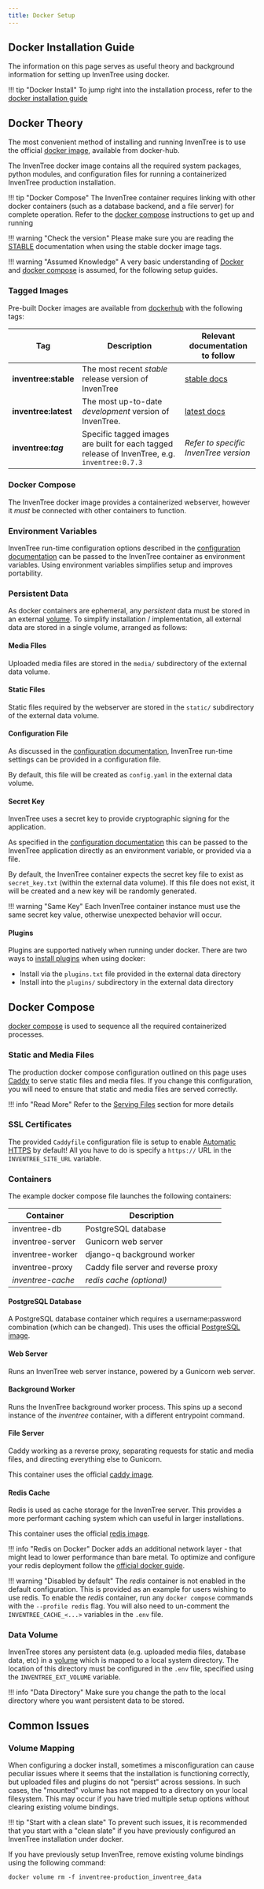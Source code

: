 ```yaml
---
title: Docker Setup
---
```


## Docker Installation Guide

The information on this page serves as useful theory and background information for setting up InvenTree using docker.

!!! tip "Docker Install"
    To jump right into the installation process, refer to the [docker installation guide](./docker_install.md)

## Docker Theory

The most convenient method of installing and running InvenTree is to use the official [docker image](https://hub.docker.com/r/inventree/inventree), available from docker-hub.

The InvenTree docker image contains all the required system packages, python modules, and configuration files for running a containerized InvenTree production installation.

!!! tip "Docker Compose"
    The InvenTree container requires linking with other docker containers (such as a database backend, and a file server) for complete operation. Refer to the [docker compose](#docker-compose) instructions to get up and running

!!! warning "Check the version"
    Please make sure you are reading the [STABLE](https://docs.inventree.org/en/stable/start/docker/) documentation when using the stable docker image tags.

!!! warning "Assumed Knowledge"
    A very basic understanding of [Docker](https://www.docker.com/) and [docker compose](https://docs.docker.com/compose/) is assumed, for the following setup guides.

### Tagged Images

Pre-built Docker images are available from [dockerhub](https://hub.docker.com/r/inventree/inventree) with the following tags:

| Tag | Description | Relevant documentation to follow |
| --- | --- | --- |
| **inventree:stable** | The most recent *stable* release version of InvenTree | [stable docs](https://docs.inventree.org/en/stable/start/docker/) |
| **inventree:latest** | The most up-to-date *development* version of InvenTree. | [latest docs](https://docs.inventree.org/en/latest/start/docker/) |
| **inventree:_tag_** | Specific tagged images are built for each tagged release of InvenTree, e.g. `inventree:0.7.3`| *Refer to specific InvenTree version* |

### Docker Compose

The InvenTree docker image provides a containerized webserver, however it *must* be connected with other containers to function.

### Environment Variables

InvenTree run-time configuration options described in the [configuration documentation](./config.md) can be passed to the InvenTree container as environment variables. Using environment variables simplifies setup and improves portability.

### Persistent Data

As docker containers are ephemeral, any *persistent* data must be stored in an external [volume](https://docs.docker.com/storage/volumes/). To simplify installation / implementation, all external data are stored in a single volume, arranged as follows:

#### Media FIles

Uploaded media files are stored in the `media/` subdirectory of the external data volume.

#### Static Files

Static files required by the webserver are stored in the `static/` subdirectory of the external data volume.

#### Configuration File

As discussed in the [configuration documentation](./config.md), InvenTree run-time settings can be provided in a configuration file.

By default, this file will be created as `config.yaml` in the external data volume.

#### Secret Key

InvenTree uses a secret key to provide cryptographic signing for the application.

As specified in the [configuration documentation](./config.md#secret-key) this can be passed to the InvenTree application directly as an environment variable, or provided via a file.

By default, the InvenTree container expects the secret key file to exist as `secret_key.txt` (within the external data volume). If this file does not exist, it will be created and a new key will be randomly generated.

!!! warning "Same Key"
    Each InvenTree container instance must use the same secret key value, otherwise unexpected behavior will occur.

#### Plugins

Plugins are supported natively when running under docker. There are two ways to [install plugins](../extend/plugins/install.md) when using docker:

- Install via the `plugins.txt` file provided in the external data directory
- Install into the `plugins/` subdirectory in the external data directory

## Docker Compose

[docker compose](https://docs.docker.com/compose/) is used to sequence all the required containerized processes.

### Static and Media Files

The production docker compose configuration outlined on this page uses [Caddy](https://caddyserver.com/) to serve static files and media files. If you change this configuration, you will need to ensure that static and media files are served correctly.

!!! info "Read More"
    Refer to the [Serving Files](./serving_files.md) section for more details

### SSL Certificates

The provided `Caddyfile` configuration file is setup to enable [Automatic HTTPS](https://caddyserver.com/docs/automatic-https) by default! All you have to do is specify a `https://` URL in the `INVENTREE_SITE_URL` variable.

### Containers

The example docker compose file launches the following containers:

| Container | Description |
| --- | --- |
| inventree-db | PostgreSQL database |
| inventree-server | Gunicorn web server |
| inventree-worker | django-q background worker |
| inventree-proxy | Caddy file server and reverse proxy |
| *inventree-cache* | *redis cache (optional)* |

#### PostgreSQL Database

A PostgreSQL database container which requires a username:password combination (which can be changed). This uses the official [PostgreSQL image](https://hub.docker.com/_/postgres).

#### Web Server

Runs an InvenTree web server instance, powered by a Gunicorn web server.

#### Background Worker

Runs the InvenTree background worker process. This spins up a second instance of the *inventree* container, with a different entrypoint command.

#### File Server

Caddy working as a reverse proxy, separating requests for static and media files, and directing everything else to Gunicorn.

This container uses the official [caddy image](https://hub.docker.com/_/caddy).

#### Redis Cache

Redis is used as cache storage for the InvenTree server. This provides a more performant caching system which can useful in larger installations.

This container uses the official [redis image](https://hub.docker.com/_/redis).

!!! info "Redis on Docker"
    Docker adds an additional network layer - that might lead to lower performance than bare metal.
    To optimize and configure your redis deployment follow the [official docker guide](https://redis.io/docs/getting-started/install-stack/docker/#configuration).

!!! warning "Disabled by default"
    The *redis* container is not enabled in the default configuration. This is provided as an example for users wishing to use redis.
    To enable the *redis* container, run any `docker compose` commands with the `--profile redis` flag.
    You will also need to un-comment the `INVENTREE_CACHE_<...>` variables in the `.env` file.

### Data Volume

InvenTree stores any persistent data (e.g. uploaded media files, database data, etc) in a [volume](https://docs.docker.com/storage/volumes/) which is mapped to a local system directory. The location of this directory must be configured in the `.env` file, specified using the `INVENTREE_EXT_VOLUME` variable.

!!! info "Data Directory"
    Make sure you change the path to the local directory where you want persistent data to be stored.

## Common Issues

### Volume Mapping

When configuring a docker install, sometimes a misconfiguration can cause peculiar issues where it seems that the installation is functioning correctly, but uploaded files and plugins do not "persist" across sessions. In such cases, the "mounted" volume has not mapped to a directory on your local filesystem. This may occur if you have tried multiple setup options without clearing existing volume bindings.

!!! tip "Start with a clean slate"
    To prevent such issues, it is recommended that you start with a "clean slate" if you have previously configured an InvenTree installation under docker.

If you have previously setup InvenTree, remove existing volume bindings using the following command:

```docker volume rm -f inventree-production_inventree_data```
